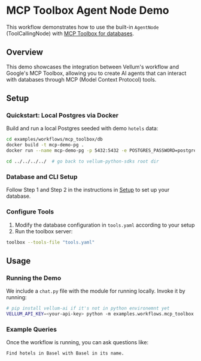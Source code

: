 # MCP Toolbox Agent Node Demo

This workflow demonstrates how to use the built-in `AgentNode` (ToolCallingNode) with [MCP Toolbox for databases](https://googleapis.github.io/genai-toolbox/getting-started/introduction/).

## Overview

This demo showcases the integration between Vellum's workflow and Google's MCP Toolbox, allowing you to create AI agents that can interact with databases through MCP (Model Context Protocol) tools.

## Setup

### Quickstart: Local Postgres via Docker

Build and run a local Postgres seeded with demo `hotels` data:

```bash
cd examples/workflows/mcp_toolbox/db
docker build -t mcp-demo-pg .
docker run --name mcp-demo-pg -p 5432:5432 -e POSTGRES_PASSWORD=postgres -d mcp-demo-pg

cd ../../../../  # go back to vellum-python-sdks root dir
```

### Database and CLI Setup

Follow Step 1 and Step 2 in the instructions in [Setup](https://googleapis.github.io/genai-toolbox/getting-started/local_quickstart/#:~:text=aiplatform.googleapis.com-,Step%201%3A%20Set%20up%20your%20database,-In%20this%20section) to set up your database.

### Configure Tools

1. Modify the database configuration in `tools.yaml` according to your setup
2. Run the toolbox server:

```bash
toolbox --tools-file "tools.yaml"
```

## Usage

### Running the Demo

We include a `chat.py` file with the module for running locally. Invoke it by running:

```bash
# pip install vellum-ai if it's not in python environemnt yet
VELLUM_API_KEY=<your-api-key> python -m examples.workflows.mcp_toolbox.chat
```

### Example Queries

Once the workflow is running, you can ask questions like:

```
Find hotels in Basel with Basel in its name.
```
